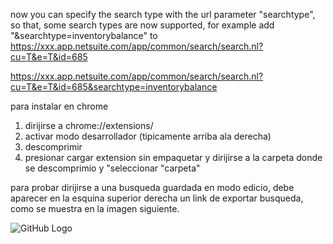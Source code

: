 now you can specify the search type with the url parameter "searchtype", so that, some search types are now supported, for example add "&searchtype=inventorybalance" to
https://xxx.app.netsuite.com/app/common/search/search.nl?cu=T&e=T&id=685


https://xxx.app.netsuite.com/app/common/search/search.nl?cu=T&e=T&id=685&searchtype=inventorybalance

para instalar en chrome
1. dirijirse a
chrome://extensions/
2. activar modo desarrollador
(tipicamente arriba ala derecha)
3. descomprimir
4. presionar cargar extension sin empaquetar y dirijirse a la carpeta donde se descomprimio y "seleccionar "carpeta"

para probar dirijirse a una busqueda guardada en modo edicio, debe aparecer en la esquina superior derecha un link de exportar busqueda, como se muestra en la imagen siguiente.

![GitHub Logo](/exportScript.PNG.png)  
